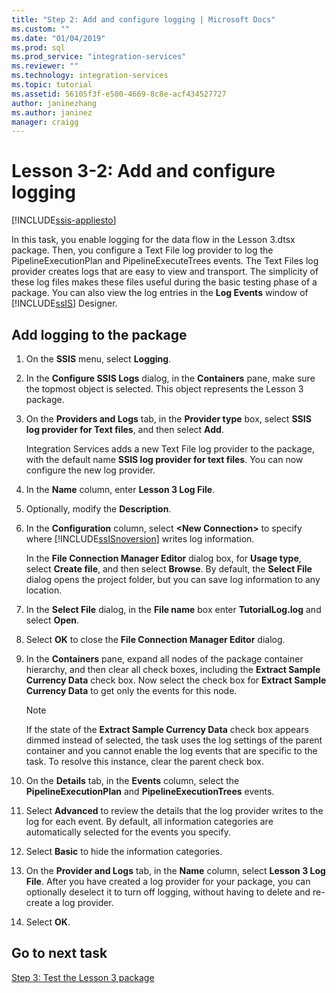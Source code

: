 ```yaml
---
title: "Step 2: Add and configure logging | Microsoft Docs"
ms.custom: ""
ms.date: "01/04/2019"
ms.prod: sql
ms.prod_service: "integration-services"
ms.reviewer: ""
ms.technology: integration-services
ms.topic: tutorial
ms.assetid: 56105f3f-e500-4669-8c8e-acf434527727
author: janinezhang
ms.author: janinez
manager: craigg
---
```

# Lesson 3-2: Add and configure logging

[!INCLUDE[ssis-appliesto](../../includes/ssis-appliesto-ssvrpluslinux-asdb-asdw-xxx.md)]



In this task, you enable logging for the data flow in the Lesson 3.dtsx package. Then, you configure a Text File log provider to log the PipelineExecutionPlan and PipelineExecuteTrees events. The Text Files log provider creates logs that are easy to view and transport. The simplicity of these log files makes these files useful during the basic testing phase of a package. You can also view the log entries in the **Log Events** window of [!INCLUDE[ssIS](../includes/ssis-md.md)] Designer.  
  
## Add logging to the package  
  
1.  On the **SSIS** menu, select **Logging**.  
  
2.  In the **Configure SSIS Logs** dialog, in the **Containers** pane, make sure the topmost object is selected. This object represents the Lesson 3 package.
  
3.  On the **Providers and Logs** tab, in the **Provider type** box, select **SSIS log provider for Text files**, and then select **Add**.  
  
    Integration Services adds a new Text File log provider to the package, with the default name **SSIS log provider for text files**. You can now configure the new log provider.  
  
4.  In the **Name** column, enter **Lesson 3 Log File**.  
  
5.  Optionally, modify the **Description**.  
  
6.  In the **Configuration** column, select **\<New Connection>** to specify where [!INCLUDE[ssISnoversion](../includes/ssisnoversion-md.md)] writes log information.  
  
    In the **File Connection Manager Editor** dialog box, for **Usage type**, select **Create file**, and then select **Browse**. By default, the **Select File** dialog opens the project folder, but you can save log information to any location.  
  
7.  In the **Select File** dialog, in the **File name** box enter **TutorialLog.log** and select **Open**.
  
8.  Select **OK** to close the **File Connection Manager Editor** dialog.  
  
9. In the **Containers** pane, expand all nodes of the package container hierarchy, and then clear all check boxes, including the **Extract Sample Currency Data** check box. Now select the check box for **Extract Sample Currency Data** to get only the events for this node.  
  
    > [!NOTE]  
    > If the state of the **Extract Sample Currency Data** check box appears dimmed instead of selected, the task uses the log settings of the parent container and you cannot enable the log events that are specific to the task. To resolve this instance, clear the parent check box.
  
10. On the **Details** tab, in the **Events** column, select the **PipelineExecutionPlan** and **PipelineExecutionTrees** events.  
  
11. Select **Advanced** to review the details that the log provider writes to the log for each event. By default, all information categories are automatically selected for the events you specify.  
  
12. Select **Basic** to hide the information categories.  
  
13. On the **Provider and Logs** tab, in the **Name** column, select **Lesson 3 Log File**. After you have created a log provider for your package, you can optionally deselect it to turn off logging, without having to delete and re-create a log provider.  
  
14. Select **OK**.  
  
## Go to next task  
[Step 3: Test the Lesson 3 package](../integration-services/lesson-3-3-testing-the-lesson-3-tutorial-package.md)  
  

